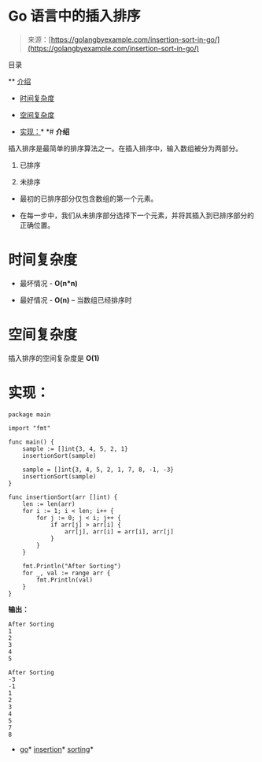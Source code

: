 <!--yml

分类：未分类

日期：2024-10-13 06:06:14

-->

# Go 语言中的插入排序

> 来源：[https://golangbyexample.com/insertion-sort-in-go/](https://golangbyexample.com/insertion-sort-in-go/)

目录

**   [介绍](#Introduction "Introduction")

+   [时间复杂度](#Time_Complexity "Time Complexity")

+   [空间复杂度](#Space_Complexity "Space Complexity")

+   [实现：](#Implementation "Implementation:")*  *# **介绍**

插入排序是最简单的排序算法之一。在插入排序中，输入数组被分为两部分。

1.  已排序

1.  未排序

+   最初的已排序部分仅包含数组的第一个元素。

+   在每一步中，我们从未排序部分选择下一个元素，并将其插入到已排序部分的正确位置。

# **时间复杂度**

+   最坏情况 - **O(n*n)**

+   最好情况 - **O(n)** – 当数组已经排序时

# **空间复杂度**

插入排序的空间复杂度是 **O(1)**

# **实现：**

```
package main

import "fmt"

func main() {
    sample := []int{3, 4, 5, 2, 1}
    insertionSort(sample)

    sample = []int{3, 4, 5, 2, 1, 7, 8, -1, -3}
    insertionSort(sample)
}

func insertionSort(arr []int) {
    len := len(arr)
    for i := 1; i < len; i++ {
        for j := 0; j < i; j++ {
            if arr[j] > arr[i] {
                arr[j], arr[i] = arr[i], arr[j]
            }
        }
    }

    fmt.Println("After Sorting")
    for _, val := range arr {
        fmt.Println(val)
    }
}
```

**输出：**

```
After Sorting
1
2
3
4
5

After Sorting
-3
-1
1
2
3
4
5
7
8
```

+   [go](https://golangbyexample.com/tag/go/)*   [insertion](https://golangbyexample.com/tag/insertion/)*   [sorting](https://golangbyexample.com/tag/sorting/)*
